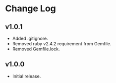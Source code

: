# Change Log

## v1.0.1
- Added .gitignore.
- Removed ruby v2.4.2 requirement from Gemfile.
- Removed Gemfile.lock.

## v1.0.0
- Initial release.
